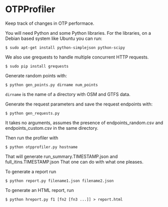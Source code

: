 OTPProfiler
===========

Keep track of changes in OTP performace.

You will need Python and some Python libraries. For the libraries, on a Debian based system like Ubuntu you can run:

`$ sudo apt-get install python-simplejson python-scipy`

We also use grequests to handle multiple concurrent HTTP requests.

`$ sudo pip install grequests`

Generate random points with: 

    $ python gen_points.py dirname num_points

`dirname` is the name of a directory with OSM and GTFS data.

Generate the request parameters and save the request endpoints with: 

    $ python gen_requests.py 

It takes no arguments, assumes the presence of endpoints_random.csv and endpoints_custom.csv in the same directory.

Then run the profiler with 

    $ python otpprofiler.py hostname
    
That will generate run_summary.TIMESTAMP.json and full_itins.TIMESTAMP.json
That one can do with what one pleases.

To generate a report run

    $ python report.py filename1.json filename2.json

To generate an HTML report, run

    $ python hreport.py f1 [fn2 [fn3 ...]] > report.html

